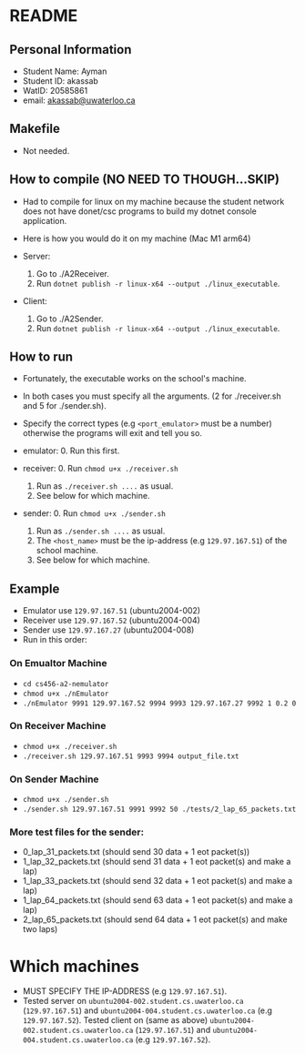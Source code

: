 # README

## Personal Information

- Student Name: Ayman
- Student ID: akassab
- WatID: 20585861
- email: akassab@uwaterloo.ca

## Makefile

- Not needed.

## How to compile (NO NEED TO THOUGH...SKIP)

- Had to compile for linux on my machine because the student network does not have donet/csc programs to build my dotnet console application.

- Here is how you would do it on my machine (Mac M1 arm64)
- Server:
    1. Go to ./A2Receiver.
    2. Run `dotnet publish -r linux-x64 --output ./linux_executable`.
- Client:
    1. Go to ./A2Sender.
    2. Run `dotnet publish -r linux-x64 --output ./linux_executable`.

## How to run

- Fortunately, the executable works on the school's machine.

- In both cases you must specify all the arguments. (2 for ./receiver.sh and 5 for ./sender.sh).
- Specify the correct types (e.g `<port_emulator>` must be a number) otherwise the programs will exit and tell you so.
- emulator:
    0. Run this first.
- receiver:
    0. Run `chmod u+x ./receiver.sh`
    1. Run as `./receiver.sh ....` as usual.
    2. See below for which machine.
- sender:
    0. Run `chmod u+x ./sender.sh`
    1. Run as `./sender.sh ....` as usual.
    2. The `<host_name>` must be the ip-address (e.g `129.97.167.51`) of the school machine.
    3. See below for which machine.


## Example
- Emulator use `129.97.167.51` (ubuntu2004-002)
- Receiver use `129.97.167.52` (ubuntu2004-004)
- Sender use  `129.97.167.27` (ubuntu2004-008)
- Run in this order:
### On Emualtor Machine
- `cd cs456-a2-nemulator`
- `chmod u+x ./nEmulator`
-  `./nEmulator 9991 129.97.167.52 9994 9993 129.97.167.27 9992 1 0.2 0`
### On Receiver Machine
- `chmod u+x ./receiver.sh`
- `./receiver.sh 129.97.167.51 9993 9994 output_file.txt`
### On Sender Machine
- `chmod u+x ./sender.sh`
- `./sender.sh 129.97.167.51 9991 9992 50 ./tests/2_lap_65_packets.txt`
### More test files for the sender:
- 0_lap_31_packets.txt (should send 30 data + 1 eot packet(s))
- 1_lap_32_packets.txt (should send 31 data + 1 eot packet(s) and make a lap)
- 1_lap_33_packets.txt (should send 32 data + 1 eot packet(s) and make a lap)
- 1_lap_64_packets.txt (should send 63 data + 1 eot packet(s) and make a lap)
- 2_lap_65_packets.txt (should send 64 data + 1 eot packet(s) and make two laps)
# Which machines
- MUST SPECIFY THE IP-ADDRESS (e.g `129.97.167.51`).
- Tested server on `ubuntu2004-002.student.cs.uwaterloo.ca` (`129.97.167.51`) and `ubuntu2004-004.student.cs.uwaterloo.ca` (e.g `129.97.167.52`).
Tested client on (same as above) `ubuntu2004-002.student.cs.uwaterloo.ca` (`129.97.167.51`) and `ubuntu2004-004.student.cs.uwaterloo.ca` (e.g `129.97.167.52`).
